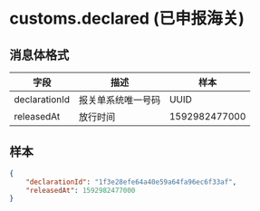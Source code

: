 # customs.declared (已申报海关)

## 消息体格式

| 字段          | 描述               | 样本          |
|---------------|--------------------|---------------|
| declarationId | 报关单系统唯一号码 | UUID          |
| releasedAt    | 放行时间           | 1592982477000 |

## 样本

```json
{
    "declarationId": "1f3e28efe64a40e59a64fa96ec6f33af",
    "releasedAt": 1592982477000
}
```
